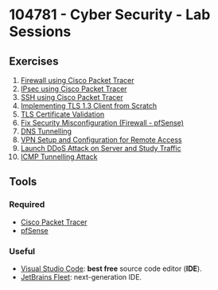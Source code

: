 # 104781 - Cyber Security - Lab Sessions

## Exercises

01. [Firewall using Cisco Packet Tracer](01-firewall-packet_tracer/README.md)
02. [IPsec using Cisco Packet Tracer](02-ipsec-packet_tracer/README.md)
03. [SSH using Cisco Packet Tracer](03-ssh-packet_tracer/README.md)
04. [Implementing TLS 1.3 Client from Scratch](04-tls-scratch/README.md)
05. [TLS Certificate Validation](05-tls_cert_val/README.md)
06. [Fix Security Misconfiguration (Firewall - pfSense)](06-fix_sec_misconfig/README.md)
07. [DNS Tunnelling](07-dns-tunnel/README.md)
08. [VPN Setup and Configuration for Remote Access](09-vpn-setup-config-remote/README.md)
09. [Launch DDoS Attack on Server and Study Traffic](09-ddos-study/README.md)
10. [ICMP Tunnelling Attack](10-icmp-tunnel-attack/README.md)

## Tools

### Required

- [Cisco Packet Tracer](https://www.netacad.com/courses/packet-tracer)
- [pfSense](https://www.pfsense.org)

### Useful

- [Visual Studio Code](https://code.visualstudio.com): **best free** source code editor (**IDE**).
- [JetBrains Fleet](https://www.jetbrains.com/fleet): next-generation IDE.
